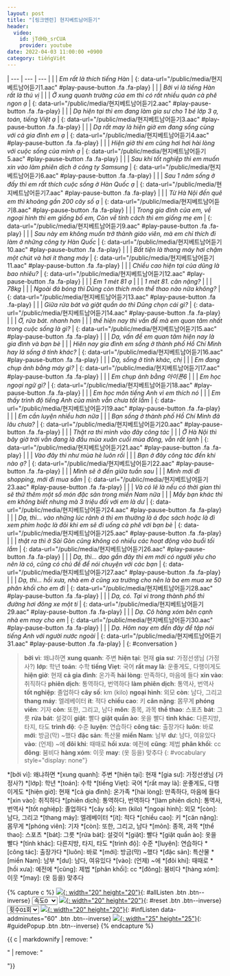 ```yaml
---
layout: post
title: "[링크앤런] 현지베트남어듣기"
header:
  video:
    id: jTdHb_srCUA
    provider: youtube
date: 2022-04-03 11:00:00 +0900
category: tiếngViệt
---
```


| --- | --- | --- |
| | *Em rất là thích tiếng Hàn* | [](#){: data-url="/public/media/현지베트남어듣기1.aac" #play-pause-button .fa .fa-play} |
| | *Bởi vì là tiếng Hàn rất là thú vị* |
| | *Ở xung quanh trường của em thì có rất nhiều quán cà phê ngon ạ* | [](#){: data-url="/public/media/현지베트남어듣기2.aac" #play-pause-button .fa .fa-play} |
| | *Dạ hiện tại thì em đang làm gia sư cho 1 bé lớp 3 ạ, toán, tiếng Việt ạ* | [](#){: data-url="/public/media/현지베트남어듣기3.aac" #play-pause-button .fa .fa-play} |
| | *Dạ rất may là hiện giờ em đang sống cùng với cả gia đình em ạ* | [](#){: data-url="/public/media/현지베트남어듣기4.aac" #play-pause-button .fa .fa-play} |
| | *Hiện giờ thì em cũng hơi hơi hài lòng với cuộc sống của mình ạ* | [](#){: data-url="/public/media/현지베트남어듣기5.aac" #play-pause-button .fa .fa-play} |
| | *Sau khi tốt nghiệp thì em muốn xin vào làm phiên dịch ở công ty Samsung* | [](#){: data-url="/public/media/현지베트남어듣기6.aac" #play-pause-button .fa .fa-play} |
| | *Sau 1 năm sống ở đấy thì em rất thích cuộc sống ở Hàn Quốc ạ* | [](#){: data-url="/public/media/현지베트남어듣기7.aac" #play-pause-button .fa .fa-play} |
| | *Từ Hà Nội đến quê em thì khoảng gần 200 cây số ạ* | [](#){: data-url="/public/media/현지베트남어듣기8.aac" #play-pause-button .fa .fa-play} |
| | *Trong gia đình của em, về ngoại hình thì em giống bố em, Còn về tính cách thì em giống mẹ em* | [](#){: data-url="/public/media/현지베트남어듣기9.aac" #play-pause-button .fa .fa-play} |
| | *Sau này em không muốn trở thành giáo viên, mà em chỉ thích đi làm ở những công ty Hàn Quốc* | [](#){: data-url="/public/media/현지베트남어듣기10.aac" #play-pause-button .fa .fa-play} |
| | *Bất tiện là thang máy hơi chậm một chút và hơi ít thang máy* | [](#){: data-url="/public/media/현지베트남어듣기11.aac" #play-pause-button .fa .fa-play} |
| | *Chiều cao hiện tại của dũng là bao nhiêu?* | [](#){: data-url="/public/media/현지베트남어듣기12.aac" #play-pause-button .fa .fa-play} |
| | *Em 1 mét 81 ạ* |
| | *1 mét 81. cân nặng?* | 
| | *78kg* |
| | *Ngoài đá bóng thì Dũng còn thích môn thể thao nào nữa không?* | [](#){: data-url="/public/media/현지베트남어듣기13.aac" #play-pause-button .fa .fa-play} |
| | *Giữa rửa bát và giặt quần áo thì Dũng chọn cái gì?* | [](#){: data-url="/public/media/현지베트남어듣기14.aac" #play-pause-button .fa .fa-play} |
| | *Ờ, rửa bát. nhanh hơn* |
| | *thế hiện nay thì vấn đề mà em quan tâm nhất trong cuộc sống là gì?* | [](#){: data-url="/public/media/현지베트남어듣기15.aac" #play-pause-button .fa .fa-play} |
| | *Dạ, vấn đề em quan tâm hiện nay là gia đình và bạn bè* |
| | *Hiên nay gia đình em sống ở thành phố Hồ Chí Mình hay lá sống ở tỉnh khác?* | [](#){: data-url="/public/media/현지베트남어듣기16.aac" #play-pause-button .fa .fa-play} |
| | *Dạ, sống ở tỉnh khác, chị* |
| | *Em đang chụp ảnh bằng máy gì?* | [](#){: data-url="/public/media/현지베트남어듣기17.aac" #play-pause-button .fa .fa-play} |
| | *Em chụp ảnh bằng 아이폰6* |
| | *Em học ngoại ngữ gì?* | [](#){: data-url="/public/media/현지베트남어듣기18.aac" #play-pause-button .fa .fa-play} |
| | *Em học môn tiếng Anh vì em thích nó* |
| | *Em thấy trình độ tiếng Anh của mình vẫn chưa tốt lắm* | [](#){: data-url="/public/media/현지베트남어듣기19.aac" #play-pause-button .fa .fa-play} |
| | *Em cần luyện nhiều hơn nữa* |
| | *Bạn sống ở thành phố Hồ Chí Minh đã lâu chưa?* | [](#){: data-url="/public/media/현지베트남어듣기20.aac" #play-pause-button .fa .fa-play} |
| | *Thật ra thì mình vào đây công tác* |
| | *Ở Hà Nội thì bây giờ trời vẫn đang là đầu mùa xuân cuối mùa đông, vẫn rất lạnh* | [](#){: data-url="/public/media/현지베트남어듣기21.aac" #play-pause-button .fa .fa-play} |
| | *Vào đây thì như mùa hè luôn rồi* |
| | *Bạn ở đây công tác đến khi nào ạ?* | [](#){: data-url="/public/media/현지베트남어듣기22.aac" #play-pause-button .fa .fa-play} |
| | *Mình sẽ ở đến giữa tuần sau* |
| | *Mình mới đi shopping, mới đi mua sắm* | [](#){: data-url="/public/media/현지베트남어듣기23.aac" #play-pause-button .fa .fa-play} |
| | *Và có lẽ là nếu có thời gian thì sẽ thử thêm một số món đặc sản trong miền Nam nữa* |
| | *Mấy bạn khác thì em không biết nhưng mà 3 triệu đối với em là dư* | [](#){: data-url="/public/media/현지베트남어듣기24.aac" #play-pause-button .fa .fa-play} |
| | *Dạ, thì... vào những lúc rảnh á thì em thường là á đọc sách hoặc là đi xem phim hoặc là đôi khi em sẽ đi uống cà phê với bạn bè* | [](#){: data-url="/public/media/현지베트남어듣기25.aac" #play-pause-button .fa .fa-play} |
| | *thật ra thì ở Sài Gòn cũng không có nhiều các hoạt động vào buổi tối lắm* | [](#){: data-url="/public/media/현지베트남어듣기26.aac" #play-pause-button .fa .fa-play} |
| | *Dạ, thì... dạo gần đây thì em mới có người yêu cho nên là có, cũng có chủ đề để nói chuyện với các bạn* | [](#){: data-url="/public/media/현지베트남어듣기27.aac" #play-pause-button .fa .fa-play} |
| | *Dạ, thì... hồi xưa, nhà em ở cũng xa trường cho nên là ba em mua xe 50 phân khối cho em đi* | [](#){: data-url="/public/media/현지베트남어듣기28.aac" #play-pause-button .fa .fa-play} |
| | *Dạ, có. Tại vì trong thành phố thì đường hơi đông xe một tí* | [](#){: data-url="/public/media/현지베트남어듣기29.aac" #play-pause-button .fa .fa-play} |
| | *Dạ. Cô hàng xóm bên cạnh nhà em may cho em* | [](#){: data-url="/public/media/현지베트남어듣기30.aac" #play-pause-button .fa .fa-play} |
| | *Dạ. Hôm nay em đến đây để tập nói tiếng Anh với người nước ngoài* | [](#){: data-url="/public/media/현지베트남어듣기31.aac" #play-pause-button .fa .fa-play} |
{: #conversation }

> **bởi vì**: 왜냐하면
> **xung quanh**: 주변
> **hiện tại**: 현재
> **gia sư**: 가정선생님 (가정사?)
> **lớp**: 학년
> **toán**: 수학
> **tiếng Viẹt**: 국어
> **rất may là**: 운좋게도, 다행이게도
> **hiện giờ**: 현재
> **cả gia đình**: 온가족
> **hài lòng**: 만족하다, 마음에 들다
> **xin vào**: 취직하다
> **phiên dịch**: 통역하다, 번역하다
> **làm phiên dịch**: 통역사, 번역사
> **tốt nghiệp**: 졸업하다
> **cây số**: km (kilo)
> **ngoại hình**: 외모
> **còn**: 남다, 그리고
> **thang máy**: 엘레베이터
> **ít**: 적다
> **chiều cao**: 키
> **cân nặng**: 몸무게
> **phóng viên**: 기자
> **còn**: 또한, 그리고, 남다
> **môn**: 종목, 과목
> **thể thao**: 스포츠
> **bát**: 그릇
> **rửa bát**: 설겆이
> **giặt**: 빨다
> **giặt quần ào**: 옷을 빨다
> **tỉnh khác**: 다른지방, 타지, 타도
> **trình độ**: 수준
> **luyện**: 연습하다
> **công tác**: 출장가다
> **luôn**: 바로
> **mới**: 방금(막) ~했다
> **đặc sản**: 특산물
> **miền Nam**: 남부
> **dư**: 남다, 여유있다
> **vào**: (언제) ~에
> **đôi khi**: 때때로
> **hồi xưa**: 예전에
> **cũng**: 제법
> **phân khối**: cc
> **đông**: 붐비다
> **hàng xóm**: 이웃
> **may**: (옷 등을) 맞추다
{: #vocabulary style="display: none"}

*[bởi vì]: 왜냐하면
*[xung quanh]: 주변
*[hiện tại]: 현재
*[gia sư]: 가정선생님 (가정사?)
*[lớp]: 학년
*[toán]: 수학
*[tiếng Viẹt]: 국어
*[rất may là]: 운좋게도, 다행이게도
*[hiện giờ]: 현재
*[cả gia đình]: 온가족
*[hài lòng]: 만족하다, 마음에 들다
*[xin vào]: 취직하다
*[phiên dịch]: 통역하다, 번역하다
*[làm phiên dịch]: 통역사, 번역사
*[tốt nghiệp]: 졸업하다
*[cây số]: km (kilo)
*[ngoại hình]: 외모
*[còn]: 남다, 그리고
*[thang máy]: 엘레베이터
*[ít]: 적다
*[chiều cao]: 키
*[cân nặng]: 몸무게
*[phóng viên]: 기자
*[còn]: 또한, 그리고, 남다
*[môn]: 종목, 과목
*[thể thao]: 스포츠
*[bát]: 그릇
*[rửa bát]: 설겆이
*[giặt]: 빨다
*[giặt quần ào]: 옷을 빨다
*[tỉnh khác]: 다른지방, 타지, 타도
*[trình độ]: 수준
*[luyện]: 연습하다
*[công tác]: 출장가다
*[luôn]: 바로
*[mới]: 방금(막) ~했다
*[đặc sản]: 특산물
*[miền Nam]: 남부
*[dư]: 남다, 여유있다
*[vào]: (언제) ~에
*[đôi khi]: 때때로
*[hồi xưa]: 예전에
*[cũng]: 제법
*[phân khối]: cc
*[đông]: 붐비다
*[hàng xóm]: 이웃
*[may]: (옷 등을) 맞추다

{% capture c %}
  [![](/public/icon/sorting-order-button.png){: width="20" height="20"}](#){: #allListen .btn .btn--inverse}
  <select id="playbackspeed">
    <option value="1.0">속도0</option>
    <option value="0.75">속도-1</option>
    <option value="0.5">속도-2</option>
  </select>
  [![](/public/icon/reset-button.png){: width="20" height="20"}](#){: #reset .btn .btn--inverse}
  <select id="ringsToPlay">
    <option value="1">횟수01회</option>
    <option value="2">횟수02회</option>
    <option value="3">횟수03회</option>
    <option value="4">횟수04회</option>
    <option value="5">횟수05회</option>
    <option value="7">횟수07회</option>
    <option value="10">횟수10회</option>
  </select>
  [![](/public/icon/repeat-button.png){: width="20" height="20"}](#){: #infListen data-addminutes="60" .btn .btn--inverse}
  [![](/public/icon/open-popup-button.png){: width="25" height="25"}](#){: #guidePopup .btn .btn--inverse}
{% endcapture %}

<div id="fixedBtn">
  <div class="card">
  {{ c | markdownify | remove: "<p>" | remove: "</p>"}}
  </div>
</div>